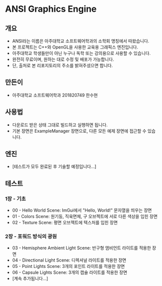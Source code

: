 # ANSI Graphics Engine

## 개요
* ANSI라는 이름은 아주대학교 소프트웨어학과의 소학회 명칭에서 따왔습니다.
* 본 프로젝트는 C++와 OpenGL을 사용한 교육용 그래픽스 엔진입니다.
* 아주대학교 학생들만이 아닌 누구나 독학 또는 강의용으로 사용할 수 있습니다.
* 완전히 무료이며, 원하는 대로 수정 및 배포가 가능합니다.
* 단, 출처로 본 리포지토리의 주소를 밝혀주셨으면 합니다.

## 만든이
* 아주대학교 소프트웨어학과 201820749 한수현

## 사용법
* 다운로드 받은 상태 그대로 빌드하고 실행하면 됩니다.
* 기본 장면은 ExampleManager 장면으로, 다른 모든 예제 장면에 접근할 수 있습니다.

## 엔진
* [테스트가 모두 완료된 후 기술할 예정입니다...]

## 테스트

### 1장 - 기초
* 00 - Hello World Scene: ImGui에서 "Hello, World!" 문자열을 띄우는 장면
* 01 - Colors Scene: 원기둥, 직육면체, 구 오브젝트에 서로 다른 색상을 입힌 장면
* 02 - Texture Scene: 평면 오브젝트에 텍스처를 입힌 장면

### 2장 - 포워드 방식의 광원
* 03 - Hemisphere Ambient Light Scene: 반구형 앰비언트 라이트를 적용한 장면
* 04 - Directional Light Scene: 디렉셔널 라이트를 적용한 장면
* 05 - Point Lights Scene: 3개의 포인트 라이트를 적용한 장면
* 06 - Capsule Lights Scene: 3개의 캡슐 라이트를 적용한 장면
* [계속 추가됩니다...]
